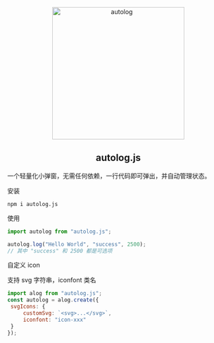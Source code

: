 <p align="center">
  <a target="_blank" href="#">
  <img alt="autolog" src="https://raw.githubusercontent.com/Larryzhu-dev/autolog.js/main//autolog.svg" width="300">
  </a>
</p>

<p align="center">
  <h2 align="center">autolog.js</h2>
</p>

一个轻量化小弹窗，无需任何依赖，一行代码即可弹出，并自动管理状态。

安装

```shell
npm i autolog.js
```

使用

```js
import autolog from "autolog.js";

autolog.log("Hello World", "success", 2500);
// 其中 "success" 和 2500 都是可选项
```

自定义 icon

支持 svg 字符串，iconfont 类名

```js
import alog from "autolog.js";
const autolog = alog.create({
 svgIcons: {
     customSvg: `<svg>...</svg>`,
     iconfont: "icon-xxx"
 }
});
```

